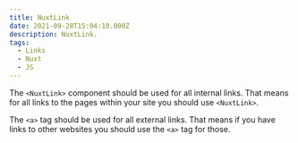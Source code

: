 ```yaml
---
title: NuxtLink
date: 2021-09-28T15:04:10.000Z
description: NuxtLink.
tags:
  - Links
  - Nuxt
  - JS
---
```


The `<NuxtLink>` component should be used for all internal links. That means for all links to the pages within your site you should use `<NuxtLink>`.

The `<a>` tag should be used for all external links. That means if you have links to other websites you should use the `<a>` tag for those.
